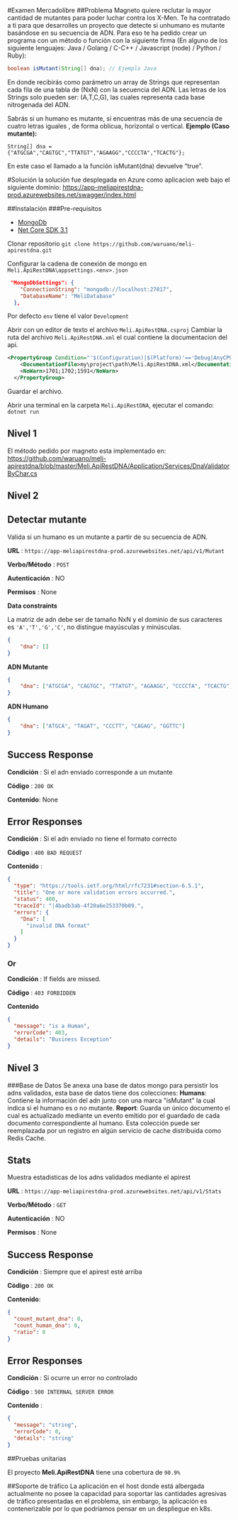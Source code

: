 #Examen Mercadolibre
##Problema
Magneto quiere reclutar la mayor cantidad de mutantes para poder luchar contra los X-Men.
Te ha contratado a ti para que desarrolles un proyecto que detecte si unhumano es mutante basándose en su secuencia de ADN.
Para eso te ha pedido crear un programa con un método o función con la siguiente firma (En alguno de los siguiente lenguajes: Java / Golang / C-C++ / Javascript (node) / Python / Ruby):

```java
boolean isMutant(String[] dna); // Ejemplo Java
```
En donde recibirás como parámetro un array de Strings que representan cada fila de una tabla de (NxN) con la secuencia del ADN. Las letras de los Strings solo pueden ser: (A,T,C,G), las cuales representa cada base nitrogenada del ADN.

Sabrás si un humano es mutante, si encuentras más de una secuencia de cuatro letras
iguales , de forma oblicua, horizontal o vertical.
**Ejemplo (Caso mutante):**
```
String[] dna = {"ATGCGA","CAGTGC","TTATGT","AGAAGG","CCCCTA","TCACTG"};
```
En este caso el llamado a la función isMutant(dna) devuelve “true”.

#Solución
la solución fue desplegada en Azure como aplicacion web bajo el siguiente dominio:
https://app-meliapirestdna-prod.azurewebsites.net/swagger/index.html

##Instalación
###Pre-requisitos
* [MongoDb](https://www.mongodb.com/try/download/community)
* [Net Core SDK 3.1](https://dotnet.microsoft.com/download)

Clonar repositorio 
`git clone https://github.com/waruano/meli-apirestdna.git`

Configurar la cadena de conexión de mongo en `Meli.ApiRestDNA\appsettings.<env>.json`
```json
 "MongoDbSettings": {
    "ConnectionString": "mongodb://localhost:27017",
    "DatabaseName": "MeliDatabase"
  },
```
Por defecto `env` tiene el valor `Development`

Abrir con un editor de texto el archivo `Meli.ApiRestDNA.csproj`
Cambiar la ruta del archivo `Meli.ApiRestDNA.xml` el cual contiene la documentacion del api.
```xml
<PropertyGroup Condition="'$(Configuration)|$(Platform)'=='Debug|AnyCPU'">
    <DocumentationFile>my\project\path\Meli.ApiRestDNA.xml</DocumentationFile>
    <NoWarn>1701;1702;1591</NoWarn>
  </PropertyGroup>
```
Guardar el archivo.

Abrir una terminal en la carpeta `Meli.ApiRestDNA`, ejecutar el comando: `dotnet run`


## Nivel 1
El método pedido por magneto esta implementado en:
https://github.com/waruano/meli-apirestdna/blob/master/Meli.ApiRestDNA/Application/Services/DnaValidatorByChar.cs

## Nivel 2
## Detectar mutante

Valida si un humano es un mutante a partir de su secuencia de ADN.

**URL** : `https://app-meliapirestdna-prod.azurewebsites.net/api/v1/Mutant`

**Verbo/Método** : `POST`

**Autenticación** : NO

**Permisos** : None

**Data constraints**

La matriz de adn debe ser de tamaño NxN y el dominio de sus caracteres es `'A','T','G','C'`, no distingue mayúsculas y minúsculas.

```json
{
    "dna": []
}
```

**ADN Mutante** 

```json
{
    "dna": ["ATGCGA", "CAGTGC", "TTATGT", "AGAAGG", "CCCCTA", "TCACTG"]
}
```
**ADN Humano** 

```json
{
    "dna": ["ATGCA", "TAGAT", "CCCTT", "CAGAG", "GGTTC"]
}
```

## Success Response

**Condición** : Si el adn enviado corresponde a un mutante

**Código** : `200 OK`

**Contenido**: None

## Error Responses

**Condición** : Si el adn enviado no tiene el formato correcto

**Código** : `400 BAD REQUEST`

**Contenido** : 
```json
{
  "type": "https://tools.ietf.org/html/rfc7231#section-6.5.1",
  "title": "One or more validation errors occurred.",
  "status": 400,
  "traceId": "|4badb3ab-4f20a6e253370b09.",
  "errors": {
    "Dna": [
      "invalid DNA format"
    ]
  }
}
```

### Or

**Condición** : If fields are missed.

**Código** : `403 FORBIDDEN`

**Contenido**

```json
{
  "message": "is a Human",
  "errorCode": 403,
  "details": "Business Exception"
}
```

## Nivel 3

###Base de Datos
Se anexa una base de datos mongo para persistir los adns validados, esta base de datos tiene dos colecciones:
**Humans**: Contiene la información del adn junto con una marca "isMutant" la cual indica si el humano es o no mutante.
**Report**: Guarda un único documento el cual es actualizado mediante un evento emitido por el guardado de cada documento correspondiente al humano. Esta colección puede ser reemplazada por un registro en algún servicio de cache distribuida como Redis Cache.

## Stats

Muestra estadisticas de los adns validados mediante el apirest

**URL** : `https://app-meliapirestdna-prod.azurewebsites.net/api/v1/Stats`

**Verbo/Método** : `GET`

**Autenticación** : NO

**Permisos** : None

## Success Response

**Condición** : Siempre que el apirest esté arriba

**Código** : `200 OK`

**Contenido**: 
```json
{
  "count_mutant_dna": 0,
  "count_human_dna": 0,
  "ratio": 0
}
```

## Error Responses

**Condición** : Si ocurre un error no controlado

**Código** : `500 INTERNAL SERVER ERROR`

**Contenido** : 
```json
{
  "message": "string",
  "errorCode": 0,
  "details": "string"
}
```
##Pruebas unitarias

El proyecto **Meli.ApiRestDNA** tiene una cobertura de `90.9%`

##Soporte de tráfico
La aplicación en el host donde está albergada actualmente no posee la capacidad para soportar las cantidades agresivas de tráfico presentadas en el problema, sin embargo, la aplicación es contenerizable por lo que podríamos pensar en un despliegue en k8s.